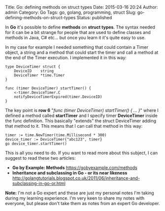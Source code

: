 Title: Go: defining methods on struct types
Date: 2015-03-16 20:24
Author: admin
Category: Go
Tags: go, golang, programming, struct
Slug: go-defining-methods-on-struct-types
Status: published

In **Go** it's possible to define **methods** on **struct types**. The
syntax needed for it can be a bit strange for people that are used to
define classes and methods in Java, C\# etc... but once you learn it
it's quite easy to use.

In my case for example I needed something that could contain a Timer
object, a string and a method that could start the timer and call a
method at the end of the Timer execution. I implemented it in this way:

``` {.toolbar:2 .lang:go .decode:true}
type DeviceTimer struct {
    DeviceID    string
    DeviceTimer *time.Timer
}

func (timer DeviceTimer) startTimer() {
    <-timer.DeviceTimer.C
    notifyDeviceTimerExpired(timer.DeviceID)
}
```

The key point is **row 6** "*func (timer DeviceTimer) startTimer() { ...
}*" where I defined a method called **startTimer** and I specify timer
**DeviceTimer** inside the func definition. This basically "extends" the
struct DeviceTimer adding that method to it. This means that I can call
that method in this way:

``` {.toolbar:2 .lang:go .decode:true}
timer := time.NewTimer(time.Millisecond * 300)
device_timer := DeviceTimer{"abc123", timer}
go device_timer.startTimer()
```

This is all you need to do. If you want to read more about this subject,
I can suggest to read these two articles:

-   **Go by Example: Methods** <https://gobyexample.com/methods>
-   **Inheritance and subclassing in Go - or its near likeness**
    <http://golangtutorials.blogspot.co.uk/2011/06/inheritance-and-subclassing-in-go-or.html>

**Note:** I'm not a Go expert and these are just my personal notes I'm
taking during my learning experience. I'm very keen to share my notes
with everyone, but please don't take them as notes from an expert Go
developer.
